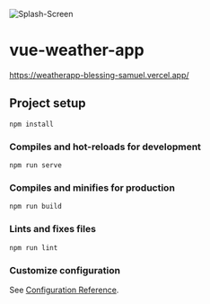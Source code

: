 
![Splash-Screen](https://user-images.githubusercontent.com/85754527/149258083-176ed13a-7a7c-4dfd-97c5-8abcb02cce22.jpg)


# vue-weather-app
https://weatherapp-blessing-samuel.vercel.app/

## Project setup
```
npm install
```

### Compiles and hot-reloads for development
```
npm run serve
```

### Compiles and minifies for production
```
npm run build
```

### Lints and fixes files
```
npm run lint
```

### Customize configuration
See [Configuration Reference](https://cli.vuejs.org/config/).
